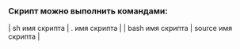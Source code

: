 ### Скрипт можно выполнить командами:

|  sh  имя скрипта  |    . имя скрипта   |
| bash  имя скрипта | source имя скрипта |
 
